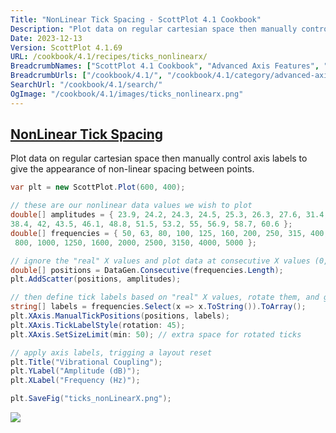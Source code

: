 ```yaml
---
Title: "NonLinear Tick Spacing - ScottPlot 4.1 Cookbook"
Description: "Plot data on regular cartesian space then manually control axis labels to give the appearance of non-linear spacing between points."
Date: 2023-12-13
Version: ScottPlot 4.1.69
URL: /cookbook/4.1/recipes/ticks_nonlinearx/
BreadcrumbNames: ["ScottPlot 4.1 Cookbook", "Advanced Axis Features", "NonLinear Tick Spacing"]
BreadcrumbUrls: ["/cookbook/4.1/", "/cookbook/4.1/category/advanced-axis-features", "/cookbook/4.1/recipes/ticks_nonlinearx/"]
SearchUrl: "/cookbook/4.1/search/"
OgImage: "/cookbook/4.1/images/ticks_nonlinearx.png"
---
```


<h2><a id='nonlinear-tick-spacing' href='/cookbook/4.1/recipes/ticks_nonlinearx/'>NonLinear Tick Spacing</a></h2>

Plot data on regular cartesian space then manually control axis labels to give the appearance of non-linear spacing between points.

```cs
var plt = new ScottPlot.Plot(600, 400);

// these are our nonlinear data values we wish to plot
double[] amplitudes = { 23.9, 24.2, 24.3, 24.5, 25.3, 26.3, 27.6, 31.4, 33.7, 36,
38.4, 42, 43.5, 46.1, 48.8, 51.5, 53.2, 55, 56.9, 58.7, 60.6 };
double[] frequencies = { 50, 63, 80, 100, 125, 160, 200, 250, 315, 400, 500, 630,
 800, 1000, 1250, 1600, 2000, 2500, 3150, 4000, 5000 };

// ignore the "real" X values and plot data at consecutive X values (0, 1, 2, 3...)
double[] positions = DataGen.Consecutive(frequencies.Length);
plt.AddScatter(positions, amplitudes);

// then define tick labels based on "real" X values, rotate them, and give them extra space
string[] labels = frequencies.Select(x => x.ToString()).ToArray();
plt.XAxis.ManualTickPositions(positions, labels);
plt.XAxis.TickLabelStyle(rotation: 45);
plt.XAxis.SetSizeLimit(min: 50); // extra space for rotated ticks

// apply axis labels, trigging a layout reset
plt.Title("Vibrational Coupling");
plt.YLabel("Amplitude (dB)");
plt.XLabel("Frequency (Hz)");

plt.SaveFig("ticks_nonLinearX.png");
```

<img src='../../images/ticks_nonlinearx.png' class='d-block mx-auto my-5' />


